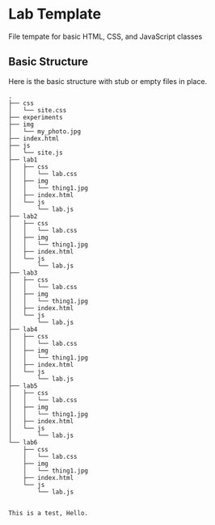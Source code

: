 # Lab Template
File tempate for basic HTML, CSS, and JavaScript classes

## Basic Structure
Here is the basic structure with stub or empty files in place.

```
.
├── css
│   └── site.css
├── experiments
├── img
│   └── my_photo.jpg
├── index.html
├── js
│   └── site.js
├── lab1
│   ├── css
│   │   └── lab.css
│   ├── img
│   │   └── thing1.jpg
│   ├── index.html
│   └── js
│       └── lab.js
├── lab2
│   ├── css
│   │   └── lab.css
│   ├── img
│   │   └── thing1.jpg
│   ├── index.html
│   └── js
│       └── lab.js
├── lab3
│   ├── css
│   │   └── lab.css
│   ├── img
│   │   └── thing1.jpg
│   ├── index.html
│   └── js
│       └── lab.js
├── lab4
│   ├── css
│   │   └── lab.css
│   ├── img
│   │   └── thing1.jpg
│   ├── index.html
│   └── js
│       └── lab.js
├── lab5
│   ├── css
│   │   └── lab.css
│   ├── img
│   │   └── thing1.jpg
│   ├── index.html
│   └── js
│       └── lab.js
└── lab6
    ├── css
    │   └── lab.css
    ├── img
    │   └── thing1.jpg
    ├── index.html
    └── js
        └── lab.js
        
        
This is a test, Hello.   
```
